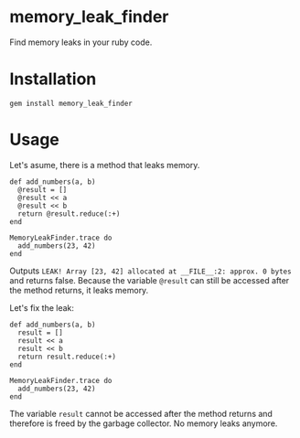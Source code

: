 memory_leak_finder
==================

Find memory leaks in your ruby code.

Installation
============

```
gem install memory_leak_finder
```

Usage
=====

Let's asume, there is a method that leaks memory.

```
def add_numbers(a, b)
  @result = []
  @result << a
  @result << b
  return @result.reduce(:+)
end

MemoryLeakFinder.trace do
  add_numbers(23, 42)
end
```

Outputs `LEAK! Array [23, 42] allocated at __FILE__:2: approx. 0 bytes`
and returns false. Because the variable `@result` can still be accessed
after the method returns, it leaks memory.

Let's fix the leak:

```
def add_numbers(a, b)
  result = []
  result << a
  result << b
  return result.reduce(:+)
end

MemoryLeakFinder.trace do
  add_numbers(23, 42)
end
```

The variable `result` cannot be accessed after the method returns and
therefore is freed by the garbage collector. No memory leaks anymore.
